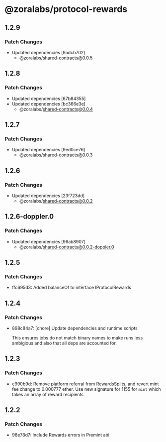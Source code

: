 # @zoralabs/protocol-rewards

## 1.2.9

### Patch Changes

- Updated dependencies [9adcb702]
  - @zoralabs/shared-contracts@0.0.5

## 1.2.8

### Patch Changes

- Updated dependencies [67b84355]
- Updated dependencies [bc366e3e]
  - @zoralabs/shared-contracts@0.0.4

## 1.2.7

### Patch Changes

- Updated dependencies [9ed0ce76]
  - @zoralabs/shared-contracts@0.0.3

## 1.2.6

### Patch Changes

- Updated dependencies [23f723dd]
  - @zoralabs/shared-contracts@0.0.2

## 1.2.6-doppler.0

### Patch Changes

- Updated dependencies [96ab8907]
  - @zoralabs/shared-contracts@0.0.2-doppler.0

## 1.2.5

### Patch Changes

- ffc695d3: Added balanceOf to interface IProtocolRewards

## 1.2.4

### Patch Changes

- 898c84a7: [chore] Update dependencies and runtime scripts

  This ensures jobs do not match binary names to make runs less ambigious and also that all deps are accounted for.

## 1.2.3

### Patch Changes

- e990b9d: Remove platform referral from RewardsSplits, and revert mint fee change to 0.000777 ether. Use new signature for 1155 for `mint` which takes an array of reward recipients

## 1.2.2

### Patch Changes

- 98e78d7: Include Rewards errors in Premint abi
